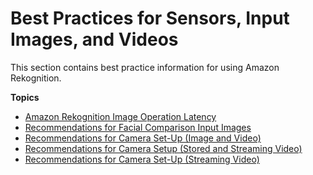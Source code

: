 # Best Practices for Sensors, Input Images, and Videos<a name="best-practices"></a>

This section contains best practice information for using Amazon Rekognition\.

**Topics**
+ [Amazon Rekognition Image Operation Latency](operation-latency.md)
+ [Recommendations for Facial Comparison Input Images](recommendations-facial-input-images.md)
+ [Recommendations for Camera Set\-Up \(Image and Video\)](recommendations-camera-image-video.md)
+ [Recommendations for Camera Setup \(Stored and Streaming Video\)](recommendations-camera-stored-streaming-video.md)
+ [Recommendations for Camera Set\-Up \(Streaming Video\)](recommendations-camera-streaming-video.md)